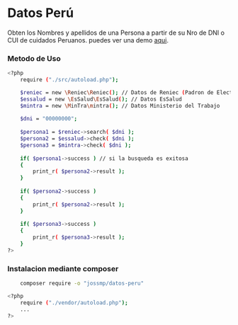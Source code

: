 # Datos Perú

Obten los Nombres y apellidos de una Persona a partir de su Nro de DNI o CUI de cuidados Peruanos. puedes ver una demo [aqui].

### Metodo de Uso
```sh
<?php
    require ("./src/autoload.php");

    $reniec = new \Reniec\Reniec(); // Datos de Reniec (Padron de Electores)
    $essalud = new \EsSalud\EsSalud(); // Datos EsSalud
	$mintra = new \MinTra\mintra(); // Datos Ministerio del Trabajo
	
	$dni = "00000000";
	
    $persona1 = $reniec->search( $dni );
    $persona2 = $essalud->check( $dni );
    $persona3 = $mintra->check( $dni );
    
    if( $persona1->success ) // si la busqueda es exitosa
	{
		print_r( $persona2->result );
	}
	
	if( $persona2->success )
	{
		print_r( $persona2->result );
	}
	
	if( $persona3->success )
	{
		print_r( $persona3->result );
	}
?>
```

### Instalacion mediante composer
```sh
	composer require -o "jossmp/datos-peru"
```

```sh
<?php
    require ("./vendor/autoload.php");
    ...
?>
```

[aqui]: <https://demos.geekdev.ml/>
[PayPal]: <https://www.paypal.me/JossMP>

